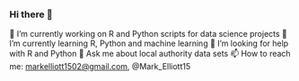 ### Hi there 👋


🔭 I’m currently working on R and Python scripts for data science projects
🌱 I’m currently learning R, Python and machine learning
🤔 I’m looking for help with R and Python
💬 Ask me about local authority data sets
📫 How to reach me: markelliott1502@gmail.com, @Mark_Elliott15

